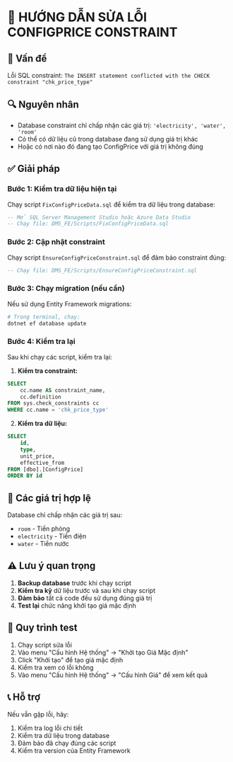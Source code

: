 # 🔧 HƯỚNG DẪN SỬA LỖI CONFIGPRICE CONSTRAINT

## 🚨 Vấn đề
Lỗi SQL constraint: `The INSERT statement conflicted with the CHECK constraint "chk_price_type"`

## 🔍 Nguyên nhân
- Database constraint chỉ chấp nhận các giá trị: `'electricity', 'water', 'room'`
- Có thể có dữ liệu cũ trong database đang sử dụng giá trị khác
- Hoặc có nơi nào đó đang tạo ConfigPrice với giá trị không đúng

## ✅ Giải pháp

### Bước 1: Kiểm tra dữ liệu hiện tại
Chạy script `FixConfigPriceData.sql` để kiểm tra dữ liệu trong database:

```sql
-- Mở SQL Server Management Studio hoặc Azure Data Studio
-- Chạy file: DMS_FE/Scripts/FixConfigPriceData.sql
```

### Bước 2: Cập nhật constraint
Chạy script `EnsureConfigPriceConstraint.sql` để đảm bảo constraint đúng:

```sql
-- Chạy file: DMS_FE/Scripts/EnsureConfigPriceConstraint.sql
```

### Bước 3: Chạy migration (nếu cần)
Nếu sử dụng Entity Framework migrations:

```bash
# Trong terminal, chạy:
dotnet ef database update
```

### Bước 4: Kiểm tra lại
Sau khi chạy các script, kiểm tra lại:

1. **Kiểm tra constraint:**
```sql
SELECT 
    cc.name AS constraint_name,
    cc.definition
FROM sys.check_constraints cc
WHERE cc.name = 'chk_price_type'
```

2. **Kiểm tra dữ liệu:**
```sql
SELECT 
    id,
    type,
    unit_price,
    effective_from
FROM [dbo].[ConfigPrice]
ORDER BY id
```

## 🎯 Các giá trị hợp lệ
Database chỉ chấp nhận các giá trị sau:
- `room` - Tiền phòng
- `electricity` - Tiền điện  
- `water` - Tiền nước

## ⚠️ Lưu ý quan trọng
1. **Backup database** trước khi chạy script
2. **Kiểm tra kỹ** dữ liệu trước và sau khi chạy script
3. **Đảm bảo** tất cả code đều sử dụng đúng giá trị
4. **Test lại** chức năng khởi tạo giá mặc định

## 🔄 Quy trình test
1. Chạy script sửa lỗi
2. Vào menu "Cấu hình Hệ thống" → "Khởi tạo Giá Mặc định"
3. Click "Khởi tạo" để tạo giá mặc định
4. Kiểm tra xem có lỗi không
5. Vào menu "Cấu hình Hệ thống" → "Cấu hình Giá" để xem kết quả

## 📞 Hỗ trợ
Nếu vẫn gặp lỗi, hãy:
1. Kiểm tra log lỗi chi tiết
2. Kiểm tra dữ liệu trong database
3. Đảm bảo đã chạy đúng các script
4. Kiểm tra version của Entity Framework 
